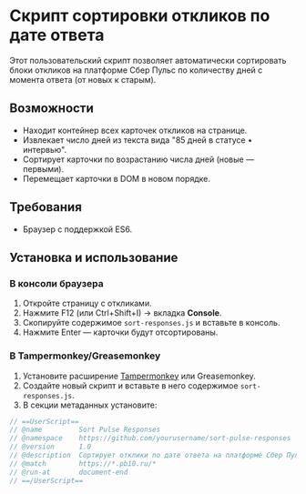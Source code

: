 # Скрипт сортировки откликов по дате ответа

Этот пользовательский скрипт позволяет автоматически сортировать блоки откликов на платформе Сбер Пульс по количеству дней с момента ответа (от новых к старым).

## Возможности
- Находит контейнер всех карточек откликов на странице.
- Извлекает число дней из текста вида "85 дней в статусе • интервью".
- Сортирует карточки по возрастанию числа дней (новые — первыми).
- Перемещает карточки в DOM в новом порядке.

## Требования
- Браузер с поддержкой ES6.

## Установка и использование
### В консоли браузера
1. Откройте страницу с откликами.
2. Нажмите F12 (или Ctrl+Shift+I) → вкладка **Console**.
3. Скопируйте содержимое `sort-responses.js` и вставьте в консоль.
4. Нажмите Enter — карточки будут отсортированы.

### В Tampermonkey/Greasemonkey
1. Установите расширение [Tampermonkey](https://www.tampermonkey.net/) или Greasemonkey.
2. Создайте новый скрипт и вставьте в него содержимое `sort-responses.js`.
3. В секции метаданных установите:
```js
// ==UserScript==
// @name         Sort Pulse Responses
// @namespace    https://github.com/yourusername/sort-pulse-responses
// @version      1.0
// @description  Сортирует отклики по дате ответа на платформе Сбер Пульс
// @match        https://*.pb10.ru/*
// @run-at       document-end
// ==/UserScript==
```
